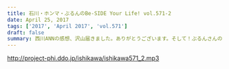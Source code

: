 ```yaml
---
title: 石川・ホンマ・ぶるんのBe-SIDE Your Life! vol.571-2
date: April 25, 2017
tags: ['2017', 'April 2017', 'vol.571']
draft: false
summary: 西川ANNの感想、沢山届きました。ありがとうございます。そして！ぶるんさんの「知らねぇよ！人生相談」MIURA
---
```


http://project-phi.ddo.jp/ishikawa/ishikawa571_2.mp3